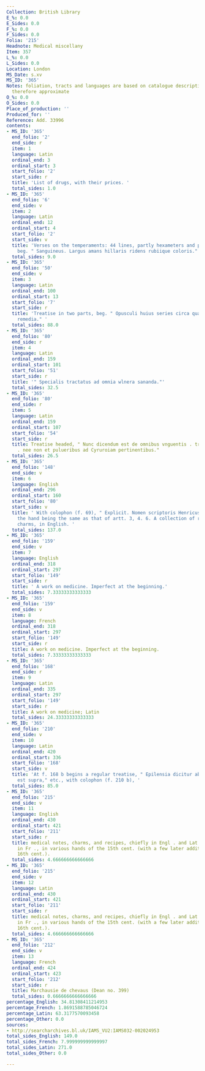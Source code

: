 ```yaml
---
Collection: British Library
E_%: 0.0
E_Sides: 0.0
F_%: 0.0
F_Sides: 0.0
Folia: '215'
Headnote: Medical miscellany
Item: 357
L_%: 0.0
L_Sides: 0.0
Location: London
MS_Date: s.xv
MS_ID: '365'
Notes: foliation, tracts and languages are based on catalogue description and are
  therefore approximate
O_%: 0.0
O_Sides: 0.0
Place_of_production: ''
Produced_for: ''
Reference: Add. 33996
contents:
- MS_ID: '365'
  end_folio: '2'
  end_side: r
  item: 1
  language: Latin
  ordinal_end: 3
  ordinal_start: 3
  start_folio: '2'
  start_side: r
  title: 'List of drugs, with their prices. '
  total_sides: 1.0
- MS_ID: '365'
  end_folio: '6'
  end_side: v
  item: 2
  language: Latin
  ordinal_end: 12
  ordinal_start: 4
  start_folio: '2'
  start_side: v
  title: 'Verses on the temperaments: 44 lines, partly hexameters and partly elegiacs,
    beg. " Sanguineus. Largus amans hillaris ridens rubiique coloris." '
  total_sides: 9.0
- MS_ID: '365'
  end_folio: '50'
  end_side: v
  item: 3
  language: Latin
  ordinal_end: 100
  ordinal_start: 13
  start_folio: '7'
  start_side: r
  title: 'Treatise in two parts, beg. " Opusculi huius series circa quadam membrorum
    remedia." '
  total_sides: 88.0
- MS_ID: '365'
  end_folio: '80'
  end_side: r
  item: 4
  language: Latin
  ordinal_end: 159
  ordinal_start: 101
  start_folio: '51'
  start_side: r
  title: '" Specialis tractatus ad omnia wlnera sananda."'
  total_sides: 32.5
- MS_ID: '365'
  end_folio: '80'
  end_side: r
  item: 5
  language: Latin
  ordinal_end: 159
  ordinal_start: 107
  start_folio: '54'
  start_side: r
  title: Treatise headed, " Nunc dicendum est de omnibus vnguentis . tractibus . emplastris
    . nee non et pulueribus ad Cyruroiam pertinentibus."
  total_sides: 26.5
- MS_ID: '365'
  end_folio: '148'
  end_side: v
  item: 6
  language: English
  ordinal_end: 296
  ordinal_start: 160
  start_folio: '80'
  start_side: v
  title: ' With colophon (f. 69), " Explicit. Nomen scriptoris Henricus Plenus Amoris,"
    the hand being the same as that of artt. 3, 4. 6. A collection of recipes and
    charms, in English. '
  total_sides: 137.0
- MS_ID: '365'
  end_folio: '159'
  end_side: v
  item: 7
  language: English
  ordinal_end: 318
  ordinal_start: 297
  start_folio: '149'
  start_side: r
  title: ' A work on medicine. Imperfect at the beginning.'
  total_sides: 7.33333333333333
- MS_ID: '365'
  end_folio: '159'
  end_side: v
  item: 8
  language: French
  ordinal_end: 318
  ordinal_start: 297
  start_folio: '149'
  start_side: r
  title: A work on medicine. Imperfect at the beginning.
  total_sides: 7.33333333333333
- MS_ID: '365'
  end_folio: '168'
  end_side: r
  item: 9
  language: Latin
  ordinal_end: 335
  ordinal_start: 297
  start_folio: '149'
  start_side: r
  title: A work on medicine; Latin
  total_sides: 24.33333333333333
- MS_ID: '365'
  end_folio: '210'
  end_side: v
  item: 10
  language: Latin
  ordinal_end: 420
  ordinal_start: 336
  start_folio: '168'
  start_side: v
  title: 'At f. 168 b begins a regular treatise, " Epilensia dicitur ab epi, quod
    est supra," etc., with colophon (f. 210 b), '
  total_sides: 85.0
- MS_ID: '365'
  end_folio: '215'
  end_side: v
  item: 11
  language: English
  ordinal_end: 430
  ordinal_start: 421
  start_folio: '211'
  start_side: r
  title: medical notes, charms, and recipes, chiefly in Engl . and Lat ., with a few
    in Fr ., in various hands of the 15th cent. (with a few later additions, of the
    16th cent.).
  total_sides: 4.666666666666666
- MS_ID: '365'
  end_folio: '215'
  end_side: v
  item: 12
  language: Latin
  ordinal_end: 430
  ordinal_start: 421
  start_folio: '211'
  start_side: r
  title: medical notes, charms, and recipes, chiefly in Engl . and Lat ., with a few
    in Fr ., in various hands of the 15th cent. (with a few later additions, of the
    16th cent.).
  total_sides: 4.666666666666666
- MS_ID: '365'
  end_folio: '212'
  end_side: v
  item: 13
  language: French
  ordinal_end: 424
  ordinal_start: 423
  start_folio: '212'
  start_side: r
  title: Marchausie de chevaus (Dean no. 399)
  total_sides: 0.6666666666666666
percentage_English: 34.81308411214953
percentage_French: 1.8691588785046724
percentage_Latin: 63.3177570093458
percentage_Other: 0.0
sources:
- http://searcharchives.bl.uk/IAMS_VU2:IAMS032-002024953
total_sides_English: 149.0
total_sides_French: 7.999999999999997
total_sides_Latin: 271.0
total_sides_Other: 0.0

---
```

